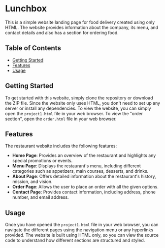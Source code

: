 # Lunchbox
This is a simple website landing page for food delivery created using only HTML. The website provides information about the company, its menu, and contact details and also has a section for ordering food.

## Table of Contents
- [Getting Started](#getting-started)
- [Features](#features)
- [Usage](#usage)

## Getting Started
To get started with this website, simply clone the repository or download the ZIP file. Since the website only uses HTML, you don't need to set up any server or install any dependencies. To view the website, you can simply open the `project1.html` file in your web browser. To view the "order section", open the `order.html`  file in your web browser.

## Features
The restaurant website includes the following features:

- **Home Page**: Provides an overview of the restaurant and highlights any special promotions or events.
- **Menu Page**: Displays the restaurant's menu, including different categories such as appetizers, main courses, desserts, and drinks.
- **About Page**: Offers detailed information about the restaurant's history, mission, and vision.
- **Order Page**: Allows the user to place an order with all the given options.
- **Contact Page**: Provides contact information, including address, phone number, and email address.

## Usage
Once you have opened the `project1.html` file in your web browser, you can navigate the different pages using the navigation menu or any hyperlinks provided. The website is built using HTML only, so you can view the source code to understand how different sections are structured and styled.

